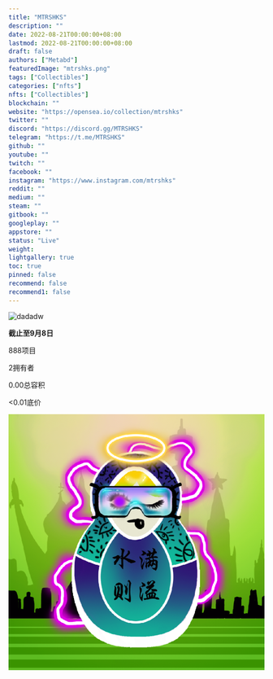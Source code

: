 ```yaml
---
title: "MTRSHKS"
description: ""
date: 2022-08-21T00:00:00+08:00
lastmod: 2022-08-21T00:00:00+08:00
draft: false
authors: ["Metabd"]
featuredImage: "mtrshks.png"
tags: ["Collectibles"]
categories: ["nfts"]
nfts: ["Collectibles"]
blockchain: ""
website: "https://opensea.io/collection/mtrshks"
twitter: ""
discord: "https://discord.gg/MTRSHKS"
telegram: "https://t.me/MTRSHKS"
github: ""
youtube: ""
twitch: ""
facebook: ""
instagram: "https://www.instagram.com/mtrshks"
reddit: ""
medium: ""
steam: ""
gitbook: ""
googleplay: ""
appstore: ""
status: "Live"
weight: 
lightgallery: true
toc: true
pinned: false
recommend: false
recommend1: false
---
```

![dadadw](\dadadw.png)

**截止至9月8日**

888项目

2拥有者

0.00总容积

<0.01底价

![dad](dad.png)